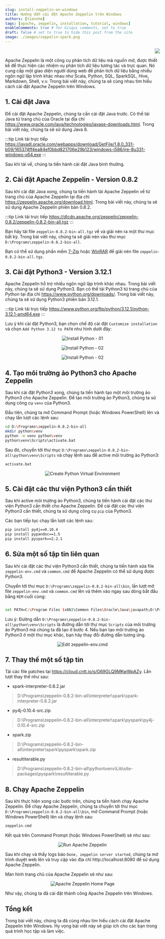 ```yaml
---
slug: install-zeppelin-on-windows
title: Hướng dẫn cài đặt Apache Zeppelin trên Windows
authors: [tiennhm]
tags: [apache, zeppelin, installation, tutorial, windows]
enableComments: true # for Gisqus comments, set to true
draft: false # set to true to hide this post from the site
image: ./images/zeppelin-spark.png
---
```


<p align="right">
    <img src="https://api.visitorbadge.io/api/visitors?path=https%3A%2F%2Ftiennhm.github.io%2Fblog%2Finstall-zeppelin-on-windows&label=⚪View&labelColor=%2337d67a&countColor=%23555555&style=flat&labelStyle=upper" loading='lazy' decoding='async'/>
</p>

Apache Zeppelin là một công cụ phân tích dữ liệu mã nguồn mở, được thiết kế để thực hiện các nhiệm vụ phân tích dữ liệu tương tác và trực quan. Nó cung cấp một giao diện người dùng web để phân tích dữ liệu bằng nhiều ngôn ngữ lập trình khác nhau như Scala, Python, SQL, SparkSQL, Hive, Markdown, Shell, v.v. Trong bài viết này, chúng ta sẽ cùng nhau tìm hiểu cách cài đặt Apache Zeppelin trên Windows.

<!--truncate-->

## 1. Cài đặt Java

Để cài đặt Apache Zeppelin, chúng ta cần cài đặt Java trước. Có thể tải Java từ trang chủ của Oracle tại địa chỉ https://www.oracle.com/java/technologies/javase-downloads.html. Trong bài viết này, chúng ta sẽ sử dụng Java 8.

:::tip Link tải trực tiếp
https://javadl.oracle.com/webapps/download/GetFile/1.8.0_331-b09/165374ff4ea84ef0bbd821706e29b123/windows-i586/jre-8u331-windows-x64.exe
:::

Sau khi tải về, chúng ta tiến hành cài đặt Java bình thường.

## 2. Cài đặt Apache Zeppelin - Version 0.8.2

Sau khi cài đặt Java xong, chúng ta tiến hành tải Apache Zeppelin về từ trang chủ của Apache Zeppelin tại địa chỉ https://zeppelin.apache.org/download.html. Trong bài viết này, chúng ta sẽ sử dụng Apache Zeppelin phiên bản 0.8.2.

:::tip Link tải trực tiếp
https://dlcdn.apache.org/zeppelin/zeppelin-0.8.2/zeppelin-0.8.2-bin-all.tgz
:::

Bạn hãy tải file `zeppelin-0.8.2-bin-all.tgz` về và giải nén ra một thư mục bất kỳ. Trong bài viết này, chúng ta sẽ giải nén vào thư mục `D:\Programs\zeppelin-0.8.2-bin-all`.

Bạn có thể sử dụng phần mềm [7-Zip](https://www.7-zip.org/) hoặc [WinRAR](https://www.win-rar.com/) để giải nén file `zeppelin-0.8.2-bin-all.tgz`.

## 3. Cài đặt Python3 - Version 3.12.1

Apache Zeppelin hỗ trợ nhiều ngôn ngữ lập trình khác nhau. Trong bài viết này, chúng ta sẽ sử dụng Python3. Bạn có thể tải Python3 từ trang chủ của Python tại địa chỉ https://www.python.org/downloads/. Trong bài viết này, chúng ta sẽ sử dụng Python3 phiên bản 3.12.1.

:::tip Link tải trực tiếp
https://www.python.org/ftp/python/3.12.1/python-3.12.1-amd64.exe
:::

Lưu ý khi cài đặt Python3, bạn chọn chế độ cài đặt `Customize installation` và chọn `Add Python 3.12 to PATH` như hình dưới đây:

<p align="center">
    <img src="https://res.cloudinary.com/tiennhm/image/upload/v1725683997/blog/images/install-python-01_geyq8d.webp" loading='lazy' decoding='async' alt="Install Python - 01" />
</p>

<p align="center">
    <img src="https://res.cloudinary.com/tiennhm/image/upload/v1725684076/blog/images/install-python-02_iyv4ib.webp" loading='lazy' decoding='async' alt="Install Python - 02" />
</p>

<p align="center">
    <img src="https://res.cloudinary.com/tiennhm/image/upload/v1725684069/blog/images/install-python-03_fxtqgs.webp" loading='lazy' decoding='async' alt="Install Python - 02" />
</p>

## 4. Tạo môi trường ảo Python3 cho Apache Zeppelin

Sau khi cài đặt Python3 xong, chúng ta tiến hành tạo một môi trường ảo Python3 cho Apache Zeppelin. Để tạo môi trường ảo Python3, chúng ta sử dụng công cụ `venv` của Python3.

Đầu tiên, chúng ta mở Command Prompt (hoặc Windows PowerShell) lên và chạy lần lượt các lệnh sau:

```bash
cd D:\Programs\zeppelin-0.8.2-bin-all
mkdir python\venv
python -m venv python\venv
python\venv\Scripts\activate.bat
```

Sau đó, chuyển tới thư mục `D:\Programs\zeppelin-0.8.2-bin-all\python\venv\Scripts` và chạy lệnh sau để active môi trường ảo Python3:

```bash
activate.bat
```

<p align="center">
    <img src="https://res.cloudinary.com/tiennhm/image/upload/v1725683844/blog/images/create-python-virtual-environment_g5vufa.webp" loading='lazy' decoding='async' alt="Create Python Virtual Environment" />
</p>

## 5. Cài đặt các thư viện Python3 cần thiết

Sau khi active môi trường ảo Python3, chúng ta tiến hành cài đặt các thư viện Python3 cần thiết cho Apache Zeppelin. Để cài đặt các thư viện Python3 cần thiết, chúng ta sử dụng công cụ `pip` của Python3.

Các bạn tiếp tục chạy lần lượt các lệnh sau:

```bash
pip install py4j==0.10.4
pip install pypandoc==1.5
pip install pyspark==2.2.1
```

## 6. Sửa một số tập tin liên quan

Sau khi cài đặt các thư viện Python3 cần thiết, chúng ta tiến hành sửa file `zeppelin-env.cmd` và `common.cmd` để Apache Zeppelin có thể sử dụng được Python3.

Chuyển tới thư mục `D:\Programs\zeppelin-0.8.2-bin-all\bin`, lần lượt mở file `zeppelin-env.cmd` và `common.cmd` lên và thêm vào ngay sau dòng bắt đầu bằng `REM` cuối cùng:

```bash

set PATH=C:\Program Files (x86)\Common Files\Oracle\Java\javapath;D:\Programs\zeppelin-0.8.2-bin-all\python\venv\Scripts;

```

Lưu ý: Đường dẫn `D:\Programs\zeppelin-0.8.2-bin-all\python\venv\Scripts` là đường dẫn tới thư mục `Scripts` của môi trường ảo Python3 mà chúng ta đã tạo ở bước 4. Nếu bạn tạo môi trường ảo Python3 ở một thư mục khác, bạn hãy thay đổi đường dẫn tương ứng.

<p align="center">
    <img src="https://res.cloudinary.com/tiennhm/image/upload/v1725683939/blog/images/edit-zeppelin-env-cmd_z2exjv.webp" loading='lazy' decoding='async' alt="Edit zeppelin-env.cmd" />
</p>

## 7. Thay thế một số tập tin

Tải các file patches tại https://cloud.cntt.io/s/G69GLQ9MKwWpAZy. Lần lượt thay thế như sau:

- spark-interpreter-0.8.2.jar
> D:\Programs\zeppelin-0.8.2-bin-all\interpreter\spark\spark-interpreter-0.8.2.jar
- py4j-0.10.4-src.zip
> D:\Programs\zeppelin-0.8.2-bin-all\interpreter\spark\pyspark\py4j-0.10.4-src.zip
- spark.zip 
> D:\Programs\zeppelin-0.8.2-bin-all\interpreter\spark\pyspark\spark.zip
- resultiterable.py 
> D:\Programs\zeppelin-0.8.2-bin-all\python\venv\Lib\site-packages\pyspark\resultiterable.py

## 8. Chạy Apache Zeppelin

Sau khi thực hiện xong các bước trên, chúng ta tiến hành chạy Apache Zeppelin. Để chạy Apache Zeppelin, chúng ta chuyển tới thư mục `D:\Programs\zeppelin-0.8.2-bin-all\bin`, mở Command Prompt (hoặc Windows PowerShell) lên và chạy lệnh sau:

```bash
zeppelin.cmd
```

Kết quả trên Command Prompt (hoặc Windows PowerShell) sẽ như sau:

<p align="center">
    <img src="https://res.cloudinary.com/tiennhm/image/upload/v1725684170/blog/images/run-apache-zeppelin_xzj3vw.webp" loading='lazy' decoding='async' alt="Run Apache Zeppelin" />
</p>

Sau khi chạy và thấy logs báo `Done, zeppelin server started`, chúng ta mở trình duyệt web lên và truy cập vào địa chỉ http://localhost:8080 để sử dụng Apache Zeppelin.

Màn hình trang chủ của Apache Zeppelin sẽ như sau:

<p align="center">
    <img src="https://res.cloudinary.com/tiennhm/image/upload/v1725684163/blog/images/welcome-apache-zeppelin_icrah5.webp" loading='lazy' decoding='async' alt="Apache Zeppelin Home Page" />
</p>

Như vậy, chúng ta đã cài đặt thành công Apache Zeppelin trên Windows.

## Tổng kết

Trong bài viết này, chúng ta đã cùng nhau tìm hiểu cách cài đặt Apache Zeppelin trên Windows. Hy vọng bài viết này sẽ giúp ích cho các bạn trong quá trình học tập và làm việc.